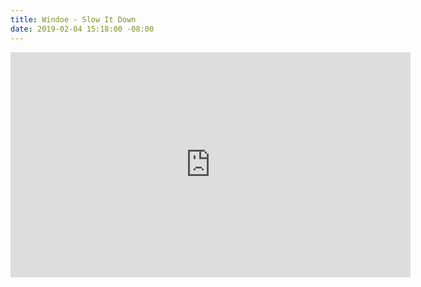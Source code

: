 ```yaml
---
title: Windoe - Slow It Down
date: 2019-02-04 15:18:00 -08:00
---
```


<iframe src="https://player.vimeo.com/video/303639403" width="640" height="360" frameborder="0" webkitallowfullscreen mozallowfullscreen allowfullscreen></iframe>